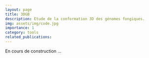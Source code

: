 ```yaml
---
layout: page
title: 3DGB
description: Etude de la conformation 3D des génomes fongiques. 
img: assets/img/code.jpg
importance: 1
category: tools
related_publications: 
---
```


En cours de construction ...